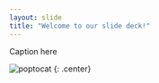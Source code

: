 ```yaml
---
layout: slide
title: "Welcome to our slide deck!"
---
```


Caption here

![poptocat](https://octodex.github.com/images/daftpunktocat-guy.gif)
{: .center}
